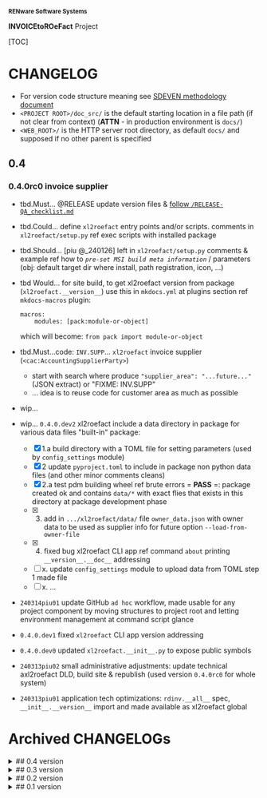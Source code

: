 <small>**RENware Software Systems**</small>

**INVOICEtoROeFact** Project

[TOC]


# CHANGELOG

- For version code structure meaning see [SDEVEN methodology document](http://sdeven.renware.eu)
- `<PROJECT ROOT>/doc_src/` is the default starting location in a file path (if not clear from context) (**ATTN** - in production environment is `docs/`)
- `<WEB_ROOT>/` is the HTTP server root directory, as default `docs/` and supposed if no other parent is specified


<!-- #TODO #NOTE ...
====[ General PLAN ]====

* ---[ #TODO general planning board ]---:
    * -#NOTE link Swagger servicii web: `https://mfinante.gov.ro/web/efactura/informatii-tehnice`
    * -#NOTE link specif API incarcare fact: `https://mfinante.gov.ro/static/10/eFactura/upload.html#/EFacturaUpload/handleRequest`

* ---[ FUTURE NEW APP COMMANDS ]---:
    * `config` - set `config_settings.py` variables (make it INTERACTIVELY using `Rich prompt`)
    * `xl2json` - crt_wip... (last upd @ 240219piu_a)
    * `json2xml` - see module WRXML,
    * `json2pdf` - new module. tbd..,
    * `xml2roefact` - see module LDXML
    * chk for other commands from doc `https://invoicetoroefact.renware.eu/commercial_agreement/110-SRE-api_to_roefact_requirements.html#componenta-xl2roefact`

* ---[ Plan for `rdinv` module ]---:
        * [ ] ...wip in 0.4... invoice supplier (`<cac:AccountingSupplierParty>`)
-->




## 0.4


### 0.4.0rc0 invoice supplier  <!--TODO:wip... (#NOTE: set_date_here...)-->

* tbd.Must... @RELEASE update version files & [follow `/RELEASE-QA_checklist.md`](./RELEASE-QA_checklist.md)

* tbd.Could... define `xl2roefact` entry points and/or scripts. comments in `xl2roefact/setup.py` ref exec scripts with installed package

* tbd.Should... [piu @_240126] left in `xl2roefact/setup.py` comments & example ref how to _`pre-set MSI build meta information`_ / parameters (obj: default target dir where install, path registration, icon, ...)
* tbd Would... for site build, to get xl2roefact version from package (`xl2roefact.__version__`) use this in `mkdocs.yml` at plugins section ref `mkdocs-macros` plugin:
   ```
   macros:
       modules: [pack:module-or-object]
  ```
  which will become: `from pack import module-or-object`

* tbd.Must...code: `INV.SUPP`... `xl2roefact` invoice supplier (`<cac:AccountingSupplierParty>`)
    * start with search where produce `"supplier_area": "...future..."` (JSON extract) or "FIXME: INV.SUPP"
    * ... idea is to reuse code for customer area as much as possible

* wip...

* wip... `0.4.0.dev2` xl2roefact include a data directory in package for various data files "built-in" package:
    * [x] 1.a build directory with a TOML file for setting parameters (used by `config_settings` module)
    * [x] 2 update `pyproject.toml` to include in package non python data files (and other minor comments cleans)
    * [x] 2.a test pdm building wheel ref brute errors = __PASS__ =: package created ok and contains `data/*` with exact flies that exists in this directory at package development phase
    * [x] 3. add in `.../xl2roefact/data/` file `owner_data.json` with owner data to be used as supplier info for future option `--load-from-owner-file`
    * [x] 4. fixed bug xl2roefact CLI app ref command `about` printing `__version__.__doc__` addressing
    * [ ] x. update `config_settings` module to upload data from TOML step 1 made file
    * [ ] x. ...

* `240314piu01` update GitHub `ad hoc` workflow, made usable for any project component by moving structures to project root and letting environment management at command script glance
* `0.4.0.dev1` fixed `xl2roefact` CLI app version addressing
* `0.4.0.dev0` updated `xl2roefact.__init__.py` to expose public symbols
* `240313piu02` small administrative adjustments: update technical axl2roefact DLD, build site & republish (used version `0.4.0rc0` for whole system)
* `240313piu01` application tech optimizations: `rdinv.__all__` spec, `__init__.__version__` import and made available as xl2roefact global











# Archived CHANGELOGs

<details markdown="1"><summary markdown="1">
## 0.4 version
</summary>

* ...
</details>




<details markdown="1"><summary markdown="1">
## 0.3 version
</summary>

* [`0.3.2b0` single EXE version](./changelog_history/CHANGELOG-0.3.2b0.md)
* [`0.3.1b1` fixed bug JSON->["Invoice"]["cac_InvoiceLine"] list[list]](./changelog_history/CHANGELOG-0.3.1b1.md)
* [`0.3.1b`  promote v0.3.0b0 deliverables: WHEEL, TRA.GZ, MSI to `0.3.1b`](./changelog_history/CHANGELOG-0.3.1b.md)
* [`0.3.0b` xl2roefact invoice taxes summary](./changelog_history/CHANGELOG-0.3.0b.md)
</details>




<details markdown="1"><summary markdown="1">
## 0.2 version
</summary>

* [`0.2.2.dev` project development environment improvements](./changelog_history/CHANGELOG-0.2.2.dev.md)
* [`0.2.1b` invoice grand totals](./changelog_history/CHANGELOG-0.2.1b.md)
* [`0.2.0b` xl2roefact invoice customer info-optional items (bank, email, reg-com, phone)](./changelog_history/CHANGELOG-0.2.0b.md)
</details>




<details markdown="1"><summary markdown="1">
## 0.1 version
</summary>

* [`0.1.22b` xl2roefact application interface improvements](./changelog_history/CHANGELOG-0.1.22b.md)
* [`0.1.21.post3` cleaned system documentation and site](./changelog_history/CHANGELOG-0.1.21.post3.md)
* [`0.1.21.post2` xl2roefact app detailed section with commands & options "--help" like](./changelog_history/CHANGELOG-0.1.21.post2.md)
* [`0.1.21.post1` fixed missing links in site root index page](./changelog_history/CHANGELOG-0.1.21.post1.md)
* [`0.1.21` rollout news in system portal invoicetoroefact.renware.eu](./changelog_history/CHANGELOG-0.1.21.md)
* [`0.1.20.dev` invoice customer address](./changelog_history/CHANGELOG-0.1.20.dev.md)
* [`0.1.19.dev` invoice customer and partial invoice total values calculations](./changelog_history/CHANGELOG-0.1.19.dev.md)
* [`0.1.18.dev` invoice customer CUI partial invoice total values calculations](./changelog_history/CHANGELOG-0.1.18.dev.md)
* [`0.1.17.dev` fixed all application & package running standard ways](./changelog_history/CHANGELOG-0.1.17.dev.md)
* [`0.1.16.dev` improving Excel kv-data search with "IN-LABEL" method](./changelog_history/CHANGELOG-0.1.16.dev.md)
* [`0.1.15` updated solution portal `http://invoicetoroefact.renware.eu/`](./changelog_history/CHANGELOG-0.1.15.md)
* [`0.1.14.dev` invoice issue date](./changelog_history/CHANGELOG-0.1.14.dev.md)
* [`0.1.13.dev` invoice currency](./changelog_history/CHANGELOG-0.1.13.dev.md)
* [`0.1.12.dev` invoice number](./changelog_history/CHANGELOG-0.1.12.dev.md)
* [`0.1.11.dev` packaging improvements for app & xl2roefact package](./changelog_history/CHANGELOG-0.1.11.dev.md)
* [`0.1.10.dev` command interface improved, `msi` package building, invoice template & updated documentation](./changelog_history/CHANGELOG-0.1.10.dev.md)
* [`0.1.9.dev` `xl2roefact.RDINV` running executable and distribution kit](./changelog_history/CHANGELOG-0.1.9.dev.md)
* [`0.1.8.dev` improved application structure and first executable release](./changelog_history/CHANGELOG-0.1.8.dev.md)
* [`0.1.7.dev` `xl2roefact.RDINV` invoice items & metadata + *OPEN ISSUES*](./changelog_history/CHANGELOG-0.1.7.dev.md)
* [`0.1.6.dev` commercial agreement OPTIONS document](changelog_history/CHANGELOG-0.1.6.dev.md)
* [`0.1.5.dev` init component *xl2roefact* for CLI application](./changelog_history/CHANGELOG-0.1.5.dev.md)
* [`0.1.4.dev` Create system backbone structure](./changelog_history/CHANGELOG-0.1.4.dev.md)
* [`0.1.3.dev` Enhancing `payments_validation_board` technical proposal](./changelog_history/CHANGELOG-0.1.3.dev.md)
* [`0.1.2.dev` Enhancing `APItoROefact` technical proposal](./changelog_history/CHANGELOG-0.1.2.dev.md)
* [`0.1.1.dev` Elaborating technical proposal](./changelog_history/CHANGELOG-0.1.1.dev.md)
* [`0.1.0.dev` System raw backbone](./changelog_history/CHANGELOG-0.1.0.dev.md)
</details>


